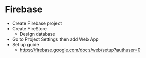 # Firebase

- Create Firebase project
- Create FireStore
  - Design database
- Go to Project Settings then add Web App
- Set up guide
  - https://firebase.google.com/docs/web/setup?authuser=0
